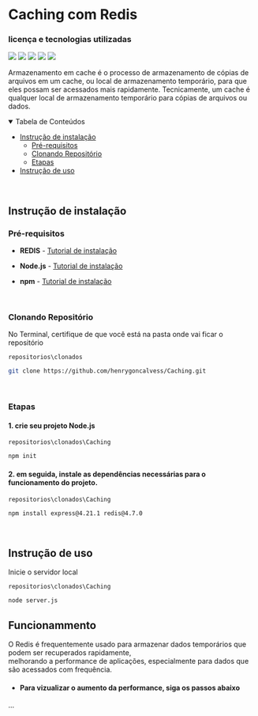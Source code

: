 # Caching com Redis

### licença e tecnologias utilizadas

<img src="https://img.shields.io/github/license/henrygoncalvess/Caching?style=for-the-badge&labelColor=gray&color=97ca00"> <a href="https://expressjs.com/pt-br/"><img src="https://img.shields.io/badge/express-4.21.1-000000?style=for-the-badge&logo=express&logoColor=black&labelColor=gray"></a> <a href="https://nodejs.org/pt"><img src="https://img.shields.io/badge/node-20.16.0-5FA04E?style=for-the-badge&logo=node.js&logoColor=5FA04E&labelColor=gray"></a> <a href="https://docs.npmjs.com"><img src="https://img.shields.io/badge/npm-10.8.2-CB3837?style=for-the-badge&logo=npm&logoColor=CB3837&labelColor=gray"></a> <a href="https://redis.io/"><img src="https://img.shields.io/badge/redis-4.7.0-FF4438?style=for-the-badge&logo=redis&logoColor=FF4438&labelColor=gray"></a>

Armazenamento em cache é o processo de armazenamento de cópias de arquivos em um cache, ou local de armazenamento temporário, para que eles possam ser acessados mais rapidamente. Tecnicamente, um cache é qualquer local de armazenamento temporário para cópias de arquivos ou dados.
  
<details open="open">
<summary>Tabela de Conteúdos</summary>
  
- [Instrução de instalação](#instrução-de-instalação)
  - [Pré-requisitos](#pré-requisitos)
  - [Clonando Repositório](#clonando-repositório)
  - [Etapas](#etapas)
- [Instrução de uso](#instrução-de-uso)

</details>

<br>

## Instrução de instalação

### Pré-requisitos
- **REDIS** - [Tutorial de instalação](https://youtu.be/188Fy-oCw4w?si=xYljV44RNw7rg69y)

- **Node.js** - [Tutorial de instalação](https://nodejs.org/pt)

- **npm** - [Tutorial de instalação](https://docs.npmjs.com/downloading-and-installing-node-js-and-npm)

<br>

### Clonando Repositório
No Terminal, certifique de que você está na pasta onde vai ficar o repositório

```repositorios\clonados```
``` bash
git clone https://github.com/henrygoncalvess/Caching.git
```

<br>

### Etapas

#### 1. crie seu projeto Node.js

`repositorios\clonados\Caching`
``` bash
npm init
```

#### 2. em seguida, instale as dependências necessárias para o funcionamento do projeto.

`repositorios\clonados\Caching`
``` bash
npm install express@4.21.1 redis@4.7.0
```

<br>

## Instrução de uso

Inicie o servidor local

`repositorios\clonados\Caching`
``` bash
node server.js
```

## Funcionammento

 O Redis é frequentemente usado para armazenar dados temporários que podem ser recuperados rapidamente,  
 melhorando a performance de aplicações, especialmente para dados que são acessados com frequência.

- #### Para vizualizar o aumento da performance, siga os passos abaixo

...

